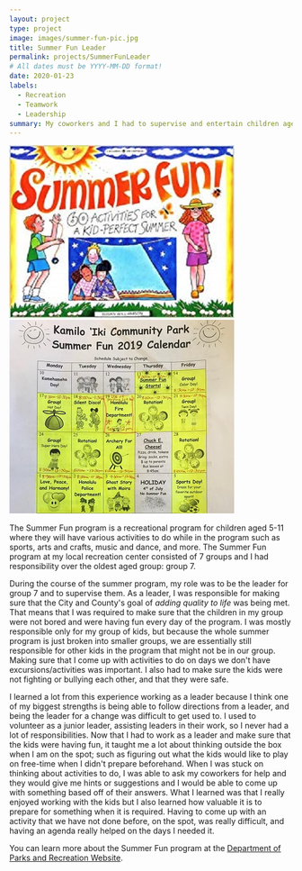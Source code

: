 ```yaml
---
layout: project
type: project
image: images/summer-fun-pic.jpg
title: Summer Fun Leader
permalink: projects/SummerFunLeader
# All dates must be YYYY-MM-DD format!
date: 2020-01-23
labels:
  - Recreation
  - Teamwork
  - Leadership
summary: My coworkers and I had to supervise and entertain children aged 5-11 for a summer recreational program.
---
```


<div class="ui small rounded images">
  <img class="ui image" src="../images/summer-fun-activities.jpg">
  <img class="ui image" src="../images/summer-fun-schedule.jpg">
</div>

The Summer Fun program is a recreational program for children aged 5-11 where they will have various activities to do while in the program such as sports, arts and crafts, music and dance, and more. The Summer Fun program at my local recreation center consisted of 7 groups and I had responsibility over the oldest aged group: group 7.

During the course of the summer program, my role was to be the leader for group 7 and to supervise them. As a leader, I was responsible for making sure that the City and County's goal of *adding quality to life* was being met. That means that I was required to make sure that the children in my group were not bored and were having fun every day of the program. I was mostly responsible only for my group of kids, but because the whole summer program is just broken into smaller groups, we are essentially still responsible for other kids in the program that might not be in our group. Making sure that I come up with activities to do on days we don't have excursions/activities was important. I also had to make sure the kids were not fighting or bullying each other, and that they were safe.

I learned a lot from this experience working as a leader because I think one of my biggest strengths is being able to follow directions from a leader, and being the leader for a change was difficult to get used to. I used to volunteer as a junior leader, assisting leaders in their work, so I never had a lot of responsibilities. Now that I had to work as a leader and make sure that the kids were having fun, it taught me a lot about thinking outside the box when I am on the spot; such as figuring out what the kids would like to play on free-time when I didn't prepare beforehand. When I was stuck on thinking about activities to do, I was able to ask my coworkers for help and they would give me hints or suggestions and I would be able to come up with something based off of their answers. What I learned was that I really enjoyed working with the kids but I also learned how valuable it is to prepare for something when it is required. Having to come up with an activity that we have not done before, on the spot, was really difficult, and having an agenda really helped on the days I needed it.

You can learn more about the Summer Fun program at the [Department of Parks and Recreation Website](http://www.honolulu.gov/parks/program/summer-fun-program.html).



